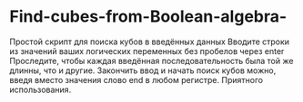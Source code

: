 # Find-cubes-from-Boolean-algebra-
Простой скрипт для поиска кубов в введённых данных
Вводите строки из значений ваших логических переменных без пробелов через enter
Проследите, чтобы каждая введённая последовательность была той же длинны, что и другие.
Закончить ввод и начать поиск кубов можно, введя вместо значения слово end в любом регистре.
Приятного использования.
